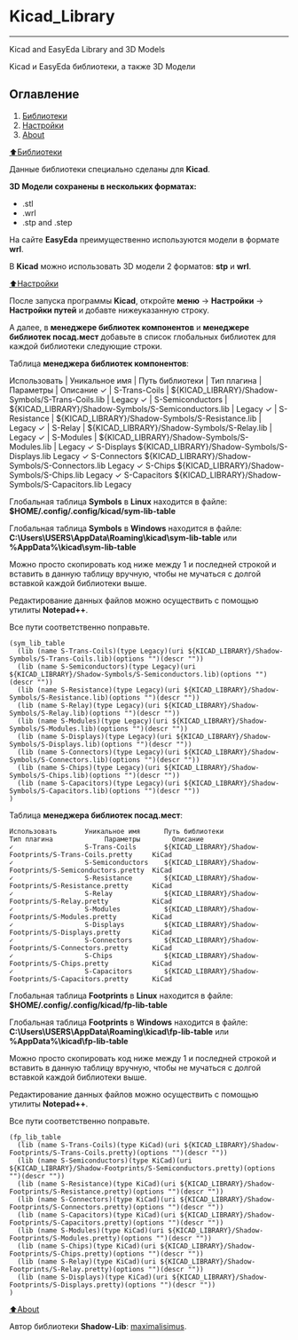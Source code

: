 # Kicad_Library

****************************

Kicad and EasyEda Library and 3D Models

Kicad и EasyEda библиотеки, а также 3D Модели

## Оглавление

1. [Библиотеки](#Библиотеки)
2. [Настройки](#Настройки)
3. [About](#About)

[:arrow_up:Библиотеки](#Библиотеки)

Данные библиотеки специально сделаны для **Kicad**.

**3D Модели сохранены в нескольких форматах:**
* .stl
* .wrl
* .stp and .step

На сайте **EasyEda** преимущественно используются модели в формате **wrl**.

В **Kicad** можно использовать 3D модели 2 форматов: **stp** и **wrl**.

[:arrow_up:Настройки](#Настройки)

После запуска программы **Kicad**, откройте **меню** -> **Настройки** -> **Настройки путей** и добавте нижеуказанную строку.

А далее, в **менеджере библиотек компонентов** и **менеджере библиотек посад.мест** добавьте в список глобальных библиотек для каждой библиотеки следующие строки.

Таблица **менеджера библиотек компонентов**:

Использовать | Уникальное имя | Путь библиотеки | Тип плагина | Параметры | Описание
✓ | S-Trans-Coils | ${KICAD_LIBRARY}/Shadow-Symbols/S-Trans-Coils.lib | Legacy
✓ | S-Semiconductors | ${KICAD_LIBRARY}/Shadow-Symbols/S-Semiconductors.lib | Legacy
✓ | S-Resistance | ${KICAD_LIBRARY}/Shadow-Symbols/S-Resistance.lib | Legacy
✓ | S-Relay | ${KICAD_LIBRARY}/Shadow-Symbols/S-Relay.lib | Legacy
✓ | S-Modules | ${KICAD_LIBRARY}/Shadow-Symbols/S-Modules.lib | Legacy
✓                  S-Displays          ${KICAD_LIBRARY}/Shadow-Symbols/S-Displays.lib        Legacy
✓                  S-Connectors        ${KICAD_LIBRARY}/Shadow-Symbols/S-Connectors.lib      Legacy
✓                  S-Chips             ${KICAD_LIBRARY}/Shadow-Symbols/S-Chips.lib           Legacy
✓                  S-Capacitors        ${KICAD_LIBRARY}/Shadow-Symbols/S-Capacitors.lib      Legacy


Глобальная таблица **Symbols** в **Linux** находится в файле: **$HOME/.config/.config/kicad/sym-lib-table**

Глобальная таблица **Symbols** в **Windows** находится в файле: **C:\Users\USERS\AppData\Roaming\kicad\sym-lib-table** или **%AppData%\kicad\sym-lib-table**

Можно просто скопировать код ниже между 1 и последней строкой и вставить в данную таблицу вручную, чтобы не мучаться с долгой вставкой каждой библиотеки выше.

Редактирование данных файлов можно осуществить с помощью утилиты **Notepad++**.

Все пути соответственно поправьте.
```
(sym_lib_table
  (lib (name S-Trans-Coils)(type Legacy)(uri ${KICAD_LIBRARY}/Shadow-Symbols/S-Trans-Coils.lib)(options "")(descr ""))
  (lib (name S-Semiconductors)(type Legacy)(uri ${KICAD_LIBRARY}/Shadow-Symbols/S-Semiconductors.lib)(options "")(descr ""))
  (lib (name S-Resistance)(type Legacy)(uri ${KICAD_LIBRARY}/Shadow-Symbols/S-Resistance.lib)(options "")(descr ""))
  (lib (name S-Relay)(type Legacy)(uri ${KICAD_LIBRARY}/Shadow-Symbols/S-Relay.lib)(options "")(descr ""))
  (lib (name S-Modules)(type Legacy)(uri ${KICAD_LIBRARY}/Shadow-Symbols/S-Modules.lib)(options "")(descr ""))
  (lib (name S-Displays)(type Legacy)(uri ${KICAD_LIBRARY}/Shadow-Symbols/S-Displays.lib)(options "")(descr ""))
  (lib (name S-Connectors)(type Legacy)(uri ${KICAD_LIBRARY}/Shadow-Symbols/S-Connectors.lib)(options "")(descr ""))
  (lib (name S-Chips)(type Legacy)(uri ${KICAD_LIBRARY}/Shadow-Symbols/S-Chips.lib)(options "")(descr ""))
  (lib (name S-Capacitors)(type Legacy)(uri ${KICAD_LIBRARY}/Shadow-Symbols/S-Capacitors.lib)(options "")(descr ""))
)
```

Таблица **менеджера библиотек посад.мест**:
```
Использовать       Уникальное имя      Путь библиотеки                                             Тип плагина             Параметры        Описание
✓                  S-Trans-Coils       ${KICAD_LIBRARY}/Shadow-Footprints/S-Trans-Coils.pretty     KiCad
✓                  S-Semiconductors    ${KICAD_LIBRARY}/Shadow-Footprints/S-Semiconductors.pretty  KiCad
✓                  S-Resistance        ${KICAD_LIBRARY}/Shadow-Footprints/S-Resistance.pretty      KiCad
✓                  S-Relay             ${KICAD_LIBRARY}/Shadow-Footprints/S-Relay.pretty           KiCad
✓                  S-Modules           ${KICAD_LIBRARY}/Shadow-Footprints/S-Modules.pretty         KiCad
✓                  S-Displays          ${KICAD_LIBRARY}/Shadow-Footprints/S-Displays.pretty        KiCad
✓                  S-Connectors        ${KICAD_LIBRARY}/Shadow-Footprints/S-Connectors.pretty      KiCad
✓                  S-Chips             ${KICAD_LIBRARY}/Shadow-Footprints/S-Chips.pretty           KiCad
✓                  S-Capacitors        ${KICAD_LIBRARY}/Shadow-Footprints/S-Capacitors.pretty      KiCad
```

Глобальная таблица **Footprints** в **Linux** находится в файле: **$HOME/.config/.config/kicad/fp-lib-table**

Глобальная таблица **Footprints** в **Windows** находится в файле: **C:\Users\USERS\AppData\Roaming\kicad\fp-lib-table** или **%AppData%\kicad\fp-lib-table**

Можно просто скопировать код ниже между 1 и последней строкой и вставить в данную таблицу вручную, чтобы не мучаться с долгой вставкой каждой библиотеки выше.

Редактирование данных файлов можно осуществить с помощью утилиты **Notepad++**.

Все пути соответственно поправьте.

```
(fp_lib_table
  (lib (name S-Trans-Coils)(type KiCad)(uri ${KICAD_LIBRARY}/Shadow-Footprints/S-Trans-Coils.pretty)(options "")(descr ""))
  (lib (name S-Semiconductors)(type KiCad)(uri ${KICAD_LIBRARY}/Shadow-Footprints/S-Semiconductors.pretty)(options "")(descr ""))
  (lib (name S-Resistance)(type KiCad)(uri ${KICAD_LIBRARY}/Shadow-Footprints/S-Resistance.pretty)(options "")(descr ""))
  (lib (name S-Connectors)(type KiCad)(uri ${KICAD_LIBRARY}/Shadow-Footprints/S-Connectors.pretty)(options "")(descr ""))
  (lib (name S-Capacitors)(type KiCad)(uri ${KICAD_LIBRARY}/Shadow-Footprints/S-Capacitors.pretty)(options "")(descr ""))
  (lib (name S-Modules)(type KiCad)(uri ${KICAD_LIBRARY}/Shadow-Footprints/S-Modules.pretty)(options "")(descr ""))
  (lib (name S-Chips)(type KiCad)(uri ${KICAD_LIBRARY}/Shadow-Footprints/S-Chips.pretty)(options "")(descr ""))
  (lib (name S-Relay)(type KiCad)(uri ${KICAD_LIBRARY}/Shadow-Footprints/S-Relay.pretty)(options "")(descr ""))
  (lib (name S-Displays)(type KiCad)(uri ${KICAD_LIBRARY}/Shadow-Footprints/S-Displays.pretty)(options "")(descr ""))
)
```


[:arrow_up:About](#About)

Автор библиотеки **Shadow-Lib**: [maximalisimus](https://github.com/maximalisimus).

